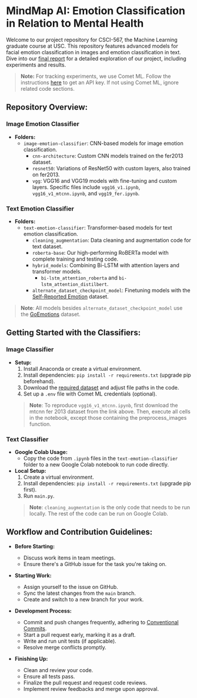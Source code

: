 # MindMap AI: Emotion Classification in Relation to Mental Health 

Welcome to our project repository for CSCI-567, the Machine Learning graduate course at USC. This repository features advanced models for facial emotion classification in images and emotion classification in text. Dive into our [final report](final_project_report.pdf) for a detailed exploration of our project, including experiments and results.
> **Note:** For tracking experiments, we use Comet ML. Follow the instructions [here](https://www.comet.com/docs/v2/guides/getting-started/quickstart/) to get an API key. If not using Comet ML, ignore related code sections.

## Repository Overview:

### Image Emotion Classifier
- **Folders:**
  - `image-emotion-classifier`: CNN-based models for image emotion classification.
    - `cnn-architecture`: Custom CNN models trained on the fer2013 dataset.
    - `resnet50`: Variations of ResNet50 with custom layers, also trained on fer2013.
    - `vgg`: VGG16 and VGG19 models with fine-tuning and custom layers. Specific files include `vgg16_v1.ipynb`, `vgg16_v1_mtcnn.ipynb`, and `vgg19_fer.ipynb`.

### Text Emotion Classifier
- **Folders:**
  - `text-emotion-classifier`: Transformer-based models for text emotion classification.
    - `cleaning_augmentation`: Data cleaning and augmentation code for text dataset.
    - `roberta-base`: Our high-performing RoBERTa model with complete training and testing code.
    - `hybrid_models`: Combining Bi-LSTM with attention layers and transformer models.
      - `bi-lstm_attention_roberta` and `bi-lstm_attention_distilbert`.
    - `alternate_dataset_checkpoint_model`: Finetuning models with the [Self-Reported Emotion](https://github.com/EmotionDetection/Self-Reported-SR-emotion-dataset) dataset.
> **Note**: All models besides `alternate_dataset_checkpoint_model` use the [GoEmotions](https://huggingface.co/datasets/go_emotions) dataset.

## Getting Started with the Classifiers:

### Image Classifier
- **Setup:**
  1. Install Anaconda or create a virtual environment.
  2. Install dependencies: `pip install -r requirements.txt` (upgrade pip beforehand).
  3. Download the [required dataset](https://drive.google.com/file/d/1uyCOBCyoVyBsKcC5df26_qfC8roIatd3/view?usp=sharing) and adjust file paths in the code.
  4. Set up a `.env` file with Comet ML credentials (optional).
  > **Note**: To reproduce `vgg16_v1_mtcnn.ipynb`, first download the mtcnn fer 2013 dataset from the link above. Then, execute all cells in the notebook, except those containing the preprocess_images function.

### Text Classifier
- **Google Colab Usage:**
  - Copy the code from `.ipynb` files in the `text-emotion-classifier` folder to a new Google Colab notebook to run code directly.
- **Local Setup:**
  1. Create a virtual environment.
  2. Install dependencies: `pip install -r requirements.txt` (upgrade pip first).
  3. Run `main.py`.
  > **Note**: `cleaning_augmentation` is the only code that needs to be run locally. The rest of the code can be run on Google Colab.

## Workflow and Contribution Guidelines:

- **Before Starting:**
  - Discuss work items in team meetings.
  - Ensure there's a GitHub issue for the task you're taking on.

- **Starting Work:**
  - Assign yourself to the issue on GitHub.
  - Sync the latest changes from the `main` branch.
  - Create and switch to a new branch for your work.

- **Development Process:**
  - Commit and push changes frequently, adhering to [Conventional Commits](https://www.conventionalcommits.org/).
  - Start a pull request early, marking it as a draft.
  - Write and run unit tests (if applicable).
  - Resolve merge conflicts promptly.

- **Finishing Up:**
  - Clean and review your code.
  - Ensure all tests pass.
  - Finalize the pull request and request code reviews.
  - Implement review feedbacks and merge upon approval.
